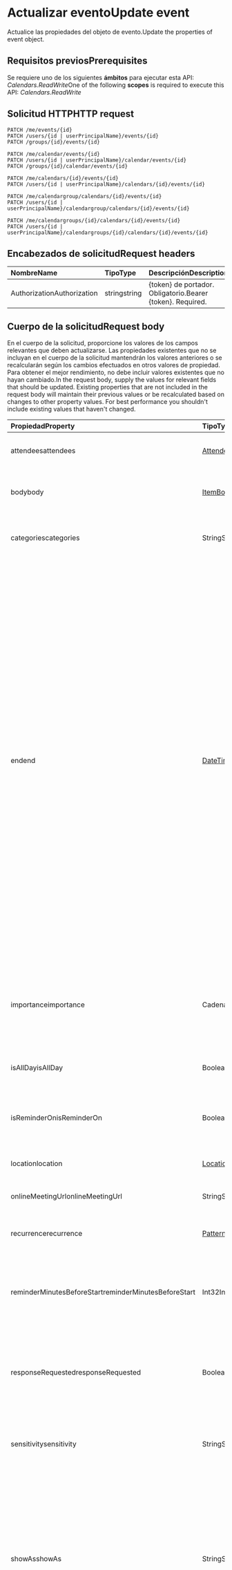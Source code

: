 # <a name="update-event"></a><span data-ttu-id="8efbb-101">Actualizar evento</span><span class="sxs-lookup"><span data-stu-id="8efbb-101">Update event</span></span>

<span data-ttu-id="8efbb-102">Actualice las propiedades del objeto de evento.</span><span class="sxs-lookup"><span data-stu-id="8efbb-102">Update the properties of event object.</span></span>
## <a name="prerequisites"></a><span data-ttu-id="8efbb-103">Requisitos previos</span><span class="sxs-lookup"><span data-stu-id="8efbb-103">Prerequisites</span></span>
<span data-ttu-id="8efbb-104">Se requiere uno de los siguientes **ámbitos** para ejecutar esta API: *Calendars.ReadWrite*</span><span class="sxs-lookup"><span data-stu-id="8efbb-104">One of the following **scopes** is required to execute this API: *Calendars.ReadWrite*</span></span>
## <a name="http-request"></a><span data-ttu-id="8efbb-105">Solicitud HTTP</span><span class="sxs-lookup"><span data-stu-id="8efbb-105">HTTP request</span></span>
<!-- { "blockType": "ignored" } -->
```http
PATCH /me/events/{id}
PATCH /users/{id | userPrincipalName}/events/{id}
PATCH /groups/{id}/events/{id}

PATCH /me/calendar/events/{id}
PATCH /users/{id | userPrincipalName}/calendar/events/{id}
PATCH /groups/{id}/calendar/events/{id}

PATCH /me/calendars/{id}/events/{id}
PATCH /users/{id | userPrincipalName}/calendars/{id}/events/{id}

PATCH /me/calendargroup/calendars/{id}/events/{id}
PATCH /users/{id | userPrincipalName}/calendargroup/calendars/{id}/events/{id}

PATCH /me/calendargroups/{id}/calendars/{id}/events/{id}
PATCH /users/{id | userPrincipalName}/calendargroups/{id}/calendars/{id}/events/{id}
```
## <a name="request-headers"></a><span data-ttu-id="8efbb-106">Encabezados de solicitud</span><span class="sxs-lookup"><span data-stu-id="8efbb-106">Request headers</span></span>
| <span data-ttu-id="8efbb-107">Nombre</span><span class="sxs-lookup"><span data-stu-id="8efbb-107">Name</span></span>       | <span data-ttu-id="8efbb-108">Tipo</span><span class="sxs-lookup"><span data-stu-id="8efbb-108">Type</span></span> | <span data-ttu-id="8efbb-109">Descripción</span><span class="sxs-lookup"><span data-stu-id="8efbb-109">Description</span></span>|
|:-----------|:------|:----------|
| <span data-ttu-id="8efbb-110">Authorization</span><span class="sxs-lookup"><span data-stu-id="8efbb-110">Authorization</span></span>  | <span data-ttu-id="8efbb-111">string</span><span class="sxs-lookup"><span data-stu-id="8efbb-111">string</span></span>  | <span data-ttu-id="8efbb-p101">{token} de portador. Obligatorio.</span><span class="sxs-lookup"><span data-stu-id="8efbb-p101">Bearer {token}. Required.</span></span> |

## <a name="request-body"></a><span data-ttu-id="8efbb-114">Cuerpo de la solicitud</span><span class="sxs-lookup"><span data-stu-id="8efbb-114">Request body</span></span>
<span data-ttu-id="8efbb-p102">En el cuerpo de la solicitud, proporcione los valores de los campos relevantes que deben actualizarse. Las propiedades existentes que no se incluyan en el cuerpo de la solicitud mantendrán los valores anteriores o se recalcularán según los cambios efectuados en otros valores de propiedad. Para obtener el mejor rendimiento, no debe incluir valores existentes que no hayan cambiado.</span><span class="sxs-lookup"><span data-stu-id="8efbb-p102">In the request body, supply the values for relevant fields that should be updated. Existing properties that are not included in the request body will maintain their previous values or be recalculated based on changes to other property values. For best performance you shouldn't include existing values that haven't changed.</span></span>

| <span data-ttu-id="8efbb-118">Propiedad</span><span class="sxs-lookup"><span data-stu-id="8efbb-118">Property</span></span>     | <span data-ttu-id="8efbb-119">Tipo</span><span class="sxs-lookup"><span data-stu-id="8efbb-119">Type</span></span>   |<span data-ttu-id="8efbb-120">Descripción</span><span class="sxs-lookup"><span data-stu-id="8efbb-120">Description</span></span>|
|:---------------|:--------|:----------|
|<span data-ttu-id="8efbb-121">attendees</span><span class="sxs-lookup"><span data-stu-id="8efbb-121">attendees</span></span>|[<span data-ttu-id="8efbb-122">Attendee</span><span class="sxs-lookup"><span data-stu-id="8efbb-122">Attendee</span></span>](../resources/attendee.md)|<span data-ttu-id="8efbb-123">La colección de asistentes del evento.</span><span class="sxs-lookup"><span data-stu-id="8efbb-123">The collection of attendees for the event.</span></span>|
|<span data-ttu-id="8efbb-124">body</span><span class="sxs-lookup"><span data-stu-id="8efbb-124">body</span></span>|[<span data-ttu-id="8efbb-125">ItemBody</span><span class="sxs-lookup"><span data-stu-id="8efbb-125">itemBody</span></span>](../resources/itembody.md)|<span data-ttu-id="8efbb-126">El cuerpo del mensaje asociado con el evento.</span><span class="sxs-lookup"><span data-stu-id="8efbb-126">The body of the message associated with the event.</span></span>|
|<span data-ttu-id="8efbb-127">categories</span><span class="sxs-lookup"><span data-stu-id="8efbb-127">categories</span></span>|<span data-ttu-id="8efbb-128">String</span><span class="sxs-lookup"><span data-stu-id="8efbb-128">String</span></span>|<span data-ttu-id="8efbb-129">Las categorías asociadas con el evento.</span><span class="sxs-lookup"><span data-stu-id="8efbb-129">The categories associated with the event.</span></span>|
|<span data-ttu-id="8efbb-130">end</span><span class="sxs-lookup"><span data-stu-id="8efbb-130">end</span></span>|[<span data-ttu-id="8efbb-131">DateTimeTimeZone</span><span class="sxs-lookup"><span data-stu-id="8efbb-131">DateTimeTimeZone</span></span>](../resources/datetimetimezone.md)|<span data-ttu-id="8efbb-132">La fecha y hora en que finaliza el evento.</span><span class="sxs-lookup"><span data-stu-id="8efbb-132">The date and time that the event ends.</span></span><br/><br/><span data-ttu-id="8efbb-p103">De manera predeterminada, la hora de finalización está en formato UTC. Puede especificar una zona horaria opcional en EndTimeZone, expresar la hora de finalización en esa zona horaria e incluir una diferencia horaria de UTC. Tenga en cuenta que, si usa EndTimeZone, debe especificar también un valor para StartTimeZone.</span><span class="sxs-lookup"><span data-stu-id="8efbb-p103">By default, the end time is in UTC. You can specify an optional time zone in EndTimeZone, express the end time in that time zone, and include a time offset from UTC. Note that if you use EndTimeZone, you must specify a value for StartTimeZone as well.</span></span><br/><br/><span data-ttu-id="8efbb-136">En este ejemplo, se especifica el 25 de febrero de 2015, a las 9:34 p. m. en hora estándar del Pacífico: "2015-02-25T21:34:00-08:00".</span><span class="sxs-lookup"><span data-stu-id="8efbb-136">This example specifies February 25, 2015, 9:34pm in Pacific Standard Time: "2015-02-25T21:34:00-08:00".</span></span> |
|<span data-ttu-id="8efbb-137">importance</span><span class="sxs-lookup"><span data-stu-id="8efbb-137">importance</span></span>|<span data-ttu-id="8efbb-138">Cadena</span><span class="sxs-lookup"><span data-stu-id="8efbb-138">String</span></span>|<span data-ttu-id="8efbb-p104">La importancia del evento: Baja = 0, Normal = 1, Alta = 2. Los valores posibles son: `Low`, `Normal` y `High`.</span><span class="sxs-lookup"><span data-stu-id="8efbb-p104">The importance of the event: Low = 0, Normal = 1, High = 2. Possible values are: `Low`, `Normal`, `High`.</span></span>|
|<span data-ttu-id="8efbb-141">isAllDay</span><span class="sxs-lookup"><span data-stu-id="8efbb-141">isAllDay</span></span>|<span data-ttu-id="8efbb-142">Booleano</span><span class="sxs-lookup"><span data-stu-id="8efbb-142">Boolean</span></span>|<span data-ttu-id="8efbb-143">Se establece en true si el evento dura todo el día.</span><span class="sxs-lookup"><span data-stu-id="8efbb-143">Set to true if the event lasts all day.</span></span>|
|<span data-ttu-id="8efbb-144">isReminderOn</span><span class="sxs-lookup"><span data-stu-id="8efbb-144">isReminderOn</span></span>|<span data-ttu-id="8efbb-145">Booleano</span><span class="sxs-lookup"><span data-stu-id="8efbb-145">Boolean</span></span>|<span data-ttu-id="8efbb-146">Se establece en true si se establece una alerta para recordarle el evento al usuario.</span><span class="sxs-lookup"><span data-stu-id="8efbb-146">Set to true if an alert is set to remind the user of the event.</span></span>|
|<span data-ttu-id="8efbb-147">location</span><span class="sxs-lookup"><span data-stu-id="8efbb-147">location</span></span>|[<span data-ttu-id="8efbb-148">Location</span><span class="sxs-lookup"><span data-stu-id="8efbb-148">Location</span></span>](../resources/location.md)|<span data-ttu-id="8efbb-149">La ubicación del evento.</span><span class="sxs-lookup"><span data-stu-id="8efbb-149">The location of the event.</span></span>|
|<span data-ttu-id="8efbb-150">onlineMeetingUrl</span><span class="sxs-lookup"><span data-stu-id="8efbb-150">onlineMeetingUrl</span></span>|<span data-ttu-id="8efbb-151">String</span><span class="sxs-lookup"><span data-stu-id="8efbb-151">String</span></span>|<span data-ttu-id="8efbb-152">Una dirección URL para una reunión en línea.</span><span class="sxs-lookup"><span data-stu-id="8efbb-152">A URL for an online meeting.</span></span>|
|<span data-ttu-id="8efbb-153">recurrence</span><span class="sxs-lookup"><span data-stu-id="8efbb-153">recurrence</span></span>|[<span data-ttu-id="8efbb-154">PatternedRecurrence</span><span class="sxs-lookup"><span data-stu-id="8efbb-154">PatternedRecurrence</span></span>](../resources/patternedrecurrence.md)|<span data-ttu-id="8efbb-155">El patrón de periodicidad del evento.</span><span class="sxs-lookup"><span data-stu-id="8efbb-155">The recurrence patern for the event.</span></span>|
|<span data-ttu-id="8efbb-156">reminderMinutesBeforeStart</span><span class="sxs-lookup"><span data-stu-id="8efbb-156">reminderMinutesBeforeStart</span></span>|<span data-ttu-id="8efbb-157">Int32</span><span class="sxs-lookup"><span data-stu-id="8efbb-157">Int32</span></span>|<span data-ttu-id="8efbb-158">El número de minutos antes de la hora de inicio del evento en que se producirá la alerta del recordatorio.</span><span class="sxs-lookup"><span data-stu-id="8efbb-158">The number of minutes before the event start time that the reminder alert occurs.</span></span>|
|<span data-ttu-id="8efbb-159">responseRequested</span><span class="sxs-lookup"><span data-stu-id="8efbb-159">responseRequested</span></span>|<span data-ttu-id="8efbb-160">Booleano</span><span class="sxs-lookup"><span data-stu-id="8efbb-160">Boolean</span></span>|<span data-ttu-id="8efbb-161">Se establece en true si el remitente quiere una respuesta cuando el evento se acepta o rechaza.</span><span class="sxs-lookup"><span data-stu-id="8efbb-161">Set to true if the sender would like a response when the event is accepted or declined.</span></span>|
|<span data-ttu-id="8efbb-162">sensitivity</span><span class="sxs-lookup"><span data-stu-id="8efbb-162">sensitivity</span></span>|<span data-ttu-id="8efbb-163">String</span><span class="sxs-lookup"><span data-stu-id="8efbb-163">String</span></span>| <span data-ttu-id="8efbb-164">Los valores posibles son: `Normal`, `Personal`, `Private`, `Confidential`.</span><span class="sxs-lookup"><span data-stu-id="8efbb-164">Possible values are: `Normal`, `Personal`, `Private`, `Confidential`.</span></span>|
|<span data-ttu-id="8efbb-165">showAs</span><span class="sxs-lookup"><span data-stu-id="8efbb-165">showAs</span></span>|<span data-ttu-id="8efbb-166">String</span><span class="sxs-lookup"><span data-stu-id="8efbb-166">String</span></span>|<span data-ttu-id="8efbb-p105">El estado que se mostrará: Free = 0, Tentative = 1, Busy = 2, Oof = 3, WorkingElsewhere = 4, Unknown = -1. Los valores posibles son: `Free`, `Tentative`, `Busy`, `Oof`, `WorkingElsewhere` y `Unknown`.</span><span class="sxs-lookup"><span data-stu-id="8efbb-p105">The status to show: Free = 0, Tentative = 1, Busy = 2, Oof = 3, WorkingElsewhere = 4, Unknown = -1. Possible values are: `Free`, `Tentative`, `Busy`, `Oof`, `WorkingElsewhere`, `Unknown`.</span></span>|
|<span data-ttu-id="8efbb-169">inicio</span><span class="sxs-lookup"><span data-stu-id="8efbb-169">start</span></span>|[<span data-ttu-id="8efbb-170">DateTimeTimeZone</span><span class="sxs-lookup"><span data-stu-id="8efbb-170">DateTimeTimeZone</span></span>](../resources/datetimetimezone.md)|<span data-ttu-id="8efbb-171">La hora de inicio del evento.</span><span class="sxs-lookup"><span data-stu-id="8efbb-171">The start time of the event.</span></span> <br/><br/><span data-ttu-id="8efbb-p106">De manera predeterminada, la hora de inicio está en formato UTC. Puede especificar una zona horaria opcional en StartTimeZone, expresar la hora de inicio en esa zona horaria e incluir una diferencia horaria de UTC. Tenga en cuenta que, si usa StartTimeZone, debe especificar también un valor para EndTimeZone.</span><span class="sxs-lookup"><span data-stu-id="8efbb-p106">By default, the start time is in UTC. You can specify an optional time zone in StartTimeZone, express the start time in that time zone, and include a time offset from UTC. Note that if you use StartTimeZone, you must specify a value for EndTimeZone as well.</span></span><br/><br/><span data-ttu-id="8efbb-175">En este ejemplo, se especifica el 25 de febrero de 2015, a las 7:34 p. m. en hora estándar del Pacífico: "2015-02-25T19:34:00-08:00".</span><span class="sxs-lookup"><span data-stu-id="8efbb-175">This example specifies February 25, 2015, 7:34pm in Pacific Standard Time: "2015-02-25T19:34:00-08:00".</span></span>  |
|<span data-ttu-id="8efbb-176">subject</span><span class="sxs-lookup"><span data-stu-id="8efbb-176">subject</span></span>|<span data-ttu-id="8efbb-177">String</span><span class="sxs-lookup"><span data-stu-id="8efbb-177">String</span></span>|<span data-ttu-id="8efbb-178">El texto de la línea de asunto del evento.</span><span class="sxs-lookup"><span data-stu-id="8efbb-178">The text of the event's subject line.</span></span>|

<span data-ttu-id="8efbb-179">Dado que el recurso **event** admite [extensiones](../../../concepts/extensibility_overview.md), puede utilizar la operación `PATCH` para agregar, actualizar o eliminar sus propios datos específicos de la aplicación en las propiedades personalizadas de una extensión en una instancia **event** existente.</span><span class="sxs-lookup"><span data-stu-id="8efbb-179">Since the **event** resource supports [extensions](../../../concepts/extensibility_overview.md), you can use the `PATCH` operation to add, update, or delete your own app-specific data in custom properties of an extension in an existing **event** instance.</span></span>

## <a name="response"></a><span data-ttu-id="8efbb-180">Respuesta</span><span class="sxs-lookup"><span data-stu-id="8efbb-180">Response</span></span>

<span data-ttu-id="8efbb-181">Si se ejecuta correctamente, este método devuelve un código de respuesta `200 OK` y el objeto [event](../resources/event.md) actualizado en el cuerpo de la respuesta.</span><span class="sxs-lookup"><span data-stu-id="8efbb-181">If successful, this method returns a `200 OK` response code and updated [event](../resources/event.md) object in the response body.</span></span>
## <a name="example"></a><span data-ttu-id="8efbb-182">Ejemplo</span><span class="sxs-lookup"><span data-stu-id="8efbb-182">Example</span></span>
##### <a name="request"></a><span data-ttu-id="8efbb-183">Solicitud</span><span class="sxs-lookup"><span data-stu-id="8efbb-183">Request</span></span>
<span data-ttu-id="8efbb-184">Aquí tiene un ejemplo de la solicitud.</span><span class="sxs-lookup"><span data-stu-id="8efbb-184">Here is an example of the request.</span></span>
<!-- {
  "blockType": "request",
  "name": "update_event"
}-->
```http
PATCH https://graph.microsoft.com/v1.0/me/events/{id}
Content-type: application/json
Content-length: 285

{
  "originalStartTimeZone": "originalStartTimeZone-value",
  "originalEndTimeZone": "originalEndTimeZone-value",
  "responseStatus": {
    "response": "",
    "time": "datetime-value"
  },
  "iCalUId": "iCalUId-value",
  "reminderMinutesBeforeStart": 99,
  "isReminderOn": true
}
```
##### <a name="response"></a><span data-ttu-id="8efbb-185">Respuesta</span><span class="sxs-lookup"><span data-stu-id="8efbb-185">Response</span></span>
<span data-ttu-id="8efbb-p107">Aquí tiene un ejemplo de la respuesta. Nota: Puede que el objeto de respuesta que aparece aquí se trunque para abreviar. Todas las propiedades se devolverán de una llamada real.</span><span class="sxs-lookup"><span data-stu-id="8efbb-p107">Here is an example of the response. Note: The response object shown here may be truncated for brevity. All of the properties will be returned from an actual call.</span></span>
<!-- {
  "blockType": "response",
  "truncated": true,
  "@odata.type": "microsoft.graph.event"
} -->
```http
HTTP/1.1 200 OK
Content-type: application/json
Content-length: 285

{
  "originalStartTimeZone": "originalStartTimeZone-value",
  "originalEndTimeZone": "originalEndTimeZone-value",
  "responseStatus": {
    "response": "",
    "time": "datetime-value"
  },
  "iCalUId": "iCalUId-value",
  "reminderMinutesBeforeStart": 99,
  "isReminderOn": true
}
```

## <a name="see-also"></a><span data-ttu-id="8efbb-189">Recursos adicionales</span><span class="sxs-lookup"><span data-stu-id="8efbb-189">See also</span></span>

- [<span data-ttu-id="8efbb-190">Agregar datos personalizados a los recursos mediante extensiones</span><span class="sxs-lookup"><span data-stu-id="8efbb-190">Add custom data to resources using extensions</span></span>](../../../concepts/extensibility_overview.md)
- [<span data-ttu-id="8efbb-191">Agregar datos personalizados a usuarios mediante extensiones abiertas (versión preliminar)</span><span class="sxs-lookup"><span data-stu-id="8efbb-191">Add custom data to users using open extensions (preview)</span></span>](../../../concepts/extensibility_open_users.md)
<!--
- [Add custom data to groups using schema extensions (preview)](../../../concepts/extensibility_schema_groups.md)
-->


<!-- uuid: 8fcb5dbc-d5aa-4681-8e31-b001d5168d79
2015-10-25 14:57:30 UTC -->
<!-- {
  "type": "#page.annotation",
  "description": "Update event",
  "keywords": "",
  "section": "documentation",
  "tocPath": ""
}-->
